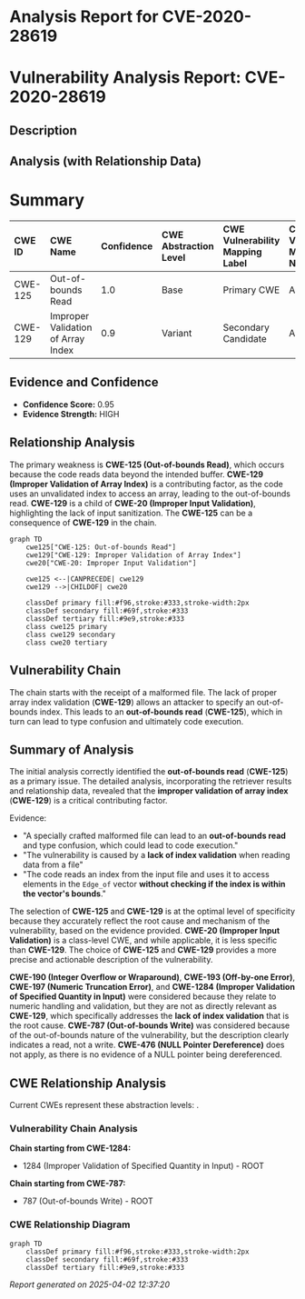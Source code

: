 # Analysis Report for CVE-2020-28619

# Vulnerability Analysis Report: CVE-2020-28619

## Description



## Analysis (with Relationship Data)

# Summary
| CWE ID  | CWE Name                                      | Confidence | CWE Abstraction Level | CWE Vulnerability Mapping Label | CWE-Vulnerability Mapping Notes |
| :-------- | :-------------------------------------------- | :--------- | :-------------------- | :------------------------------ | :------------------------------ |
| CWE-125 | Out-of-bounds Read                            | 1.0        | Base                  | Primary CWE                     | Allowed                       |
| CWE-129 | Improper Validation of Array Index            | 0.9        | Variant               | Secondary Candidate             | Allowed                       |

## Evidence and Confidence

*   **Confidence Score:** 0.95
*   **Evidence Strength:** HIGH

## Relationship Analysis
The primary weakness is **CWE-125 (Out-of-bounds Read)**, which occurs because the code reads data beyond the intended buffer. **CWE-129 (Improper Validation of Array Index)** is a contributing factor, as the code uses an unvalidated index to access an array, leading to the out-of-bounds read. **CWE-129** is a child of **CWE-20 (Improper Input Validation)**, highlighting the lack of input sanitization. The **CWE-125** can be a consequence of **CWE-129** in the chain.

```mermaid
graph TD
    cwe125["CWE-125: Out-of-bounds Read"]
    cwe129["CWE-129: Improper Validation of Array Index"]
    cwe20["CWE-20: Improper Input Validation"]

    cwe125 <--|CANPRECEDE| cwe129
    cwe129 -->|CHILDOF| cwe20

    classDef primary fill:#f96,stroke:#333,stroke-width:2px
    classDef secondary fill:#69f,stroke:#333
    classDef tertiary fill:#9e9,stroke:#333
    class cwe125 primary
    class cwe129 secondary
    class cwe20 tertiary
```

## Vulnerability Chain
The chain starts with the receipt of a malformed file. The lack of proper array index validation (**CWE-129**) allows an attacker to specify an out-of-bounds index. This leads to an **out-of-bounds read** (**CWE-125**), which in turn can lead to type confusion and ultimately code execution.

## Summary of Analysis
The initial analysis correctly identified the **out-of-bounds read** (**CWE-125**) as a primary issue. The detailed analysis, incorporating the retriever results and relationship data, revealed that the **improper validation of array index** (**CWE-129**) is a critical contributing factor.

Evidence:
- "A specially crafted malformed file can lead to an **out-of-bounds read** and type confusion, which could lead to code execution."
- "The vulnerability is caused by a **lack of index validation** when reading data from a file"
- "The code reads an index from the input file and uses it to access elements in the `Edge_of` vector **without checking if the index is within the vector's bounds**."

The selection of **CWE-125** and **CWE-129** is at the optimal level of specificity because they accurately reflect the root cause and mechanism of the vulnerability, based on the evidence provided. **CWE-20 (Improper Input Validation)** is a class-level CWE, and while applicable, it is less specific than **CWE-129**. The choice of **CWE-125** and **CWE-129** provides a more precise and actionable description of the vulnerability.

**CWE-190 (Integer Overflow or Wraparound)**, **CWE-193 (Off-by-one Error)**, **CWE-197 (Numeric Truncation Error)**, and **CWE-1284 (Improper Validation of Specified Quantity in Input)** were considered because they relate to numeric handling and validation, but they are not as directly relevant as **CWE-129**, which specifically addresses the **lack of index validation** that is the root cause. **CWE-787 (Out-of-bounds Write)** was considered because of the out-of-bounds nature of the vulnerability, but the description clearly indicates a read, not a write. **CWE-476 (NULL Pointer Dereference)** does not apply, as there is no evidence of a NULL pointer being dereferenced.


## CWE Relationship Analysis

Current CWEs represent these abstraction levels: .


### Vulnerability Chain Analysis

**Chain starting from CWE-1284:**
- 1284 (Improper Validation of Specified Quantity in Input) - ROOT


**Chain starting from CWE-787:**
- 787 (Out-of-bounds Write) - ROOT



### CWE Relationship Diagram

```mermaid
graph TD
    classDef primary fill:#f96,stroke:#333,stroke-width:2px
    classDef secondary fill:#69f,stroke:#333
    classDef tertiary fill:#9e9,stroke:#333
```



*Report generated on 2025-04-02 12:37:20*
